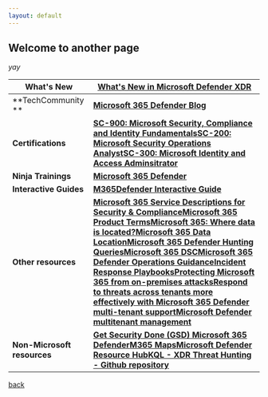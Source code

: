 ```yaml
---
layout: default
---
```

## Welcome to another page

_yay_


| **What's New**              | [**What's New in Microsoft Defender XDR**](https://learn.microsoft.com/en-us/microsoft-365/security/defender/whats-new?view=o365-worldwide)                                                                                                                                                                                                                                                                                                                                                                                                                                                                                                                                                                                                                                                                                                                                                                                                                                                                                                                                                                                                                                                                                                                                                                                                                                                                                                                                                                                                                                                        |
| ----------------------------- | ---------------------------------------------------------------------------------------------------------------------------------------------------------------------------------------------------------------------------------------------------------------------------------------------------------------------------------------------------------------------------------------------------------------------------------------------------------------------------------------------------------------------------------------------------------------------------------------------------------------------------------------------------------------------------------------------------------------------------------------------------------------------------------------------------------------------------------------------------------------------------------------------------------------------------------------------------------------------------------------------------------------------------------------------------------------------------------------------------------------------------------------------------------------------------------------------------------------------------------------------------------------------------------------------------------------------------------------------------------------------------------------------------------------------------------------------------------------------------------------------------------------------------------------------------------------------------------------------------- |
| **TechCommunity **          | [**Microsoft 365 Defender Blog**](https://techcommunity.microsoft.com/t5/microsoft-365-defender-blog/bg-p/MicrosoftThreatProtectionBlog)                                                                                                                                                                                                                                                                                                                                                                                                                                                                                                                                                                                                                                                                                                                                                                                                                                                                                                                                                                                                                                                                                                                                                                                                                                                                                                                                                                                                                                                           |
| **Certifications**          | [**SC-900: Microsoft Security, Compliance and Identity Fundamentals**](https://learn.microsoft.com/en-us/certifications/exams/sc-900/)[**SC-200: Microsoft Security Operations Analyst**](https://learn.microsoft.com/en-us/certifications/exams/sc-200/)[**SC-300: Microsoft Identity and Access Adminsitrator**](https://learn.microsoft.com/en-us/certifications/exams/sc-300)                                                                                                                                                                                                                                                                                                                                                                                                                                                                                                                                                                                                                                                                                                                                                                                                                                                                                                                                                                                                                                                                                                                                                                                                                  |
| **Ninja Trainings**         | [**Microsoft 365 Defender**](https://aka.ms/M365Ninja)                                                                                                                                                                                                                                                                                                                                                                                                                                                                                                                                                                                                                                                                                                                                                                                                                                                                                                                                                                                                                                                                                                                                                                                                                                                                                                                                                                                                                                                                                                                                             |
| **Interactive Guides**      | [**M365Defender Interactive Guide**](https://aka.ms/ProtectwithMSD-InteractiveGuide)                                                                                                                                                                                                                                                                                                                                                                                                                                                                                                                                                                                                                                                                                                                                                                                                                                                                                                                                                                                                                                                                                                                                                                                                                                                                                                                                                                                                                                                                                                               |
| **Other resources**         | [**Microsoft 365 Service Descriptions for Security & Compliance**](https://learn.microsoft.com/en-us/office365/servicedescriptions/microsoft-365-service-descriptions/microsoft-365-tenantlevel-services-licensing-guidance/microsoft-365-security-compliance-licensing-guidance#information-governance)[**Microsoft 365 Product Terms**](https://www.microsoft.com/licensing/terms/productoffering/Microsoft365/all)[**Microsoft 365: Where data is located?**](https://www.microsoft.com/en-us/trust-center/privacy/data-location)[**Microsoft 365 Data Location**](https://learn.microsoft.com/en-us/microsoft-365/enterprise/o365-data-locations?view=o365-worldwide)[**Microsoft 365 Defender Hunting Queries**](https://github.com/microsoft/Microsoft-365-Defender-Hunting-Queries)[**Microsoft 365 DSC**](https://microsoft365dsc.com/)[**Microsoft 365 Defender Operations Guidance**](https://www.youtube.com/watch?v=sbLVzIntH7g)[**Incident Response Playbooks**](https://learn.microsoft.com/en-us/security/operations/incident-response-playbooks)[**Protecting Microsoft 365 from on-premises attacks**](https://learn.microsoft.com/en-us/azure/active-directory/architecture/protect-m365-from-on-premises-attacks)[**Respond to threats across tenants more effectively with Microsoft 365 Defender multi-tenant support**](https://techcommunity.microsoft.com/t5/microsoft-defender-xdr-blog/respond-to-threats-across-tenants-more-effectively-with/ba-p/3901174)[**Microsoft Defender multitenant management**](https://learn.microsoft.com/en-us/defender-xdr/mto-overview) |
| **Non-Microsoft resources** | [**Get Security Done (GSD) Microsoft 365 Defender**](https://dcaddick.github.io/gsd_public/GSD/?utm_content=buffer206d3&utm_medium=social&utm_source=twitter.com&utm_campaign=buffer)[**M365 Maps**](https://m365maps.com/)[**Microsoft Defender Resource Hub**](https://defenderresourcehub.info/)[**KQL - XDR Threat Hunting - Github repository**](https://github.com/LearningKijo/KQL/tree/main/KQL-XDR-Hunting)                                                                                                                                                                                                                                                                                                                                                                                                                                                                                                                                                                                                                                                                                                                                                                                                                                                                                                                                                                                                                                                                                                                                                                               |

[back](./)
